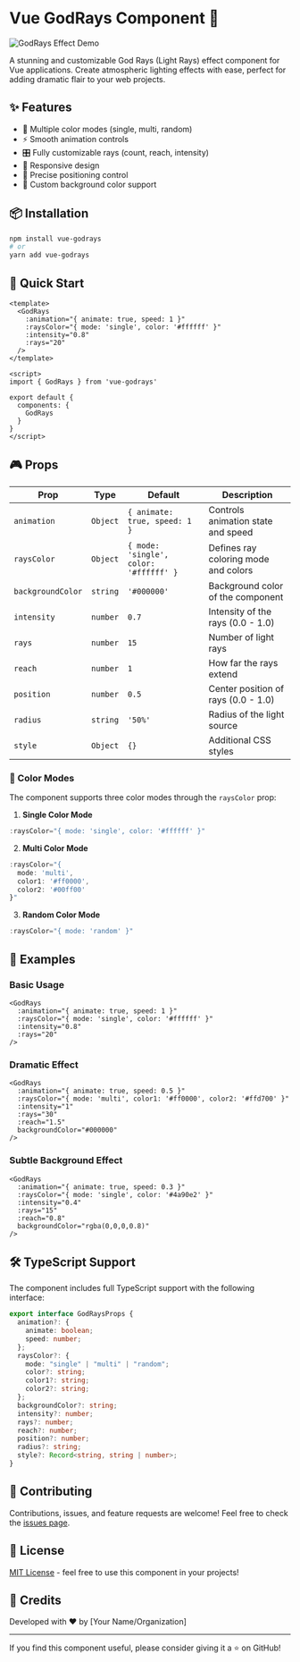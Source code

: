 # Vue GodRays Component 🌟

![GodRays Effect Demo](https://i.imgur.com/cBGQcKv.gif)

A stunning and customizable God Rays (Light Rays) effect component for Vue applications. Create atmospheric lighting effects with ease, perfect for adding dramatic flair to your web projects.

## ✨ Features

- 🎨 Multiple color modes (single, multi, random)
- ⚡ Smooth animation controls
- 🎛️ Fully customizable rays (count, reach, intensity)
- 📱 Responsive design
- 🎯 Precise positioning control
- 🎨 Custom background color support

## 📦 Installation

```bash
npm install vue-godrays
# or
yarn add vue-godrays
```

## 🚀 Quick Start

```vue
<template>
  <GodRays
    :animation="{ animate: true, speed: 1 }"
    :raysColor="{ mode: 'single', color: '#ffffff' }"
    :intensity="0.8"
    :rays="20"
  />
</template>

<script>
import { GodRays } from 'vue-godrays'

export default {
  components: {
    GodRays
  }
}
</script>
```

## 🎮 Props

| Prop | Type | Default | Description |
|------|------|---------|-------------|
| `animation` | `Object` | `{ animate: true, speed: 1 }` | Controls animation state and speed |
| `raysColor` | `Object` | `{ mode: 'single', color: '#ffffff' }` | Defines ray coloring mode and colors |
| `backgroundColor` | `string` | `'#000000'` | Background color of the component |
| `intensity` | `number` | `0.7` | Intensity of the rays (0.0 - 1.0) |
| `rays` | `number` | `15` | Number of light rays |
| `reach` | `number` | `1` | How far the rays extend |
| `position` | `number` | `0.5` | Center position of rays (0.0 - 1.0) |
| `radius` | `string` | `'50%'` | Radius of the light source |
| `style` | `Object` | `{}` | Additional CSS styles |

### 🎨 Color Modes

The component supports three color modes through the `raysColor` prop:

1. **Single Color Mode**
```javascript
:raysColor="{ mode: 'single', color: '#ffffff' }"
```

2. **Multi Color Mode**
```javascript
:raysColor="{ 
  mode: 'multi',
  color1: '#ff0000',
  color2: '#00ff00'
}"
```

3. **Random Color Mode**
```javascript
:raysColor="{ mode: 'random' }"
```

## 🎯 Examples

### Basic Usage
```vue
<GodRays
  :animation="{ animate: true, speed: 1 }"
  :raysColor="{ mode: 'single', color: '#ffffff' }"
  :intensity="0.8"
  :rays="20"
/>
```

### Dramatic Effect
```vue
<GodRays
  :animation="{ animate: true, speed: 0.5 }"
  :raysColor="{ mode: 'multi', color1: '#ff0000', color2: '#ffd700' }"
  :intensity="1"
  :rays="30"
  :reach="1.5"
  backgroundColor="#000000"
/>
```

### Subtle Background Effect
```vue
<GodRays
  :animation="{ animate: true, speed: 0.3 }"
  :raysColor="{ mode: 'single', color: '#4a90e2' }"
  :intensity="0.4"
  :rays="15"
  :reach="0.8"
  backgroundColor="rgba(0,0,0,0.8)"
/>
```

## 🛠️ TypeScript Support

The component includes full TypeScript support with the following interface:

```typescript
export interface GodRaysProps {
  animation?: {
    animate: boolean;
    speed: number;
  };
  raysColor?: {
    mode: "single" | "multi" | "random";
    color?: string;
    color1?: string;
    color2?: string;
  };
  backgroundColor?: string;
  intensity?: number;
  rays?: number;
  reach?: number;
  position?: number;
  radius?: string;
  style?: Record<string, string | number>;
}
```

## 🤝 Contributing

Contributions, issues, and feature requests are welcome! Feel free to check the [issues page](link-to-issues).

## 📝 License

[MIT License](link-to-license) - feel free to use this component in your projects!

## 🙏 Credits

Developed with ❤️ by [Your Name/Organization]

---

If you find this component useful, please consider giving it a ⭐️ on GitHub!
